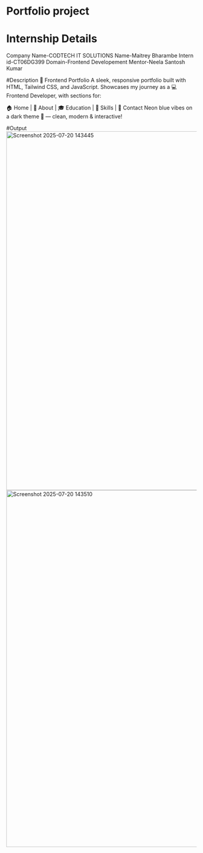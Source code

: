 # Portfolio project

# Internship Details
Company Name-CODTECH IT SOLUTIONS
Name-Maitrey Bharambe
Intern id-CT06DG399
Domain-Frontend Developement
Mentor-Neela Santosh Kumar

#Description
🚀 Frontend Portfolio 
A sleek, responsive portfolio built with HTML, Tailwind CSS, and JavaScript.
Showcases my journey as a 💻 Frontend Developer, with sections for:

🏠 Home | 👤 About | 🎓 Education | 🧠 Skills | 📩 Contact
Neon blue vibes on a dark theme 🌌 — clean, modern & interactive!

#Output
<img width="1890" height="949" alt="Screenshot 2025-07-20 143445" src="https://github.com/user-attachments/assets/cbf112f0-4fd3-49d5-aa5c-157fd632f1e7" />
<img width="1888" height="944" alt="Screenshot 2025-07-20 143510" src="https://github.com/user-attachments/assets/ddbfa091-fa46-477a-b700-2c50c064b72d" />

